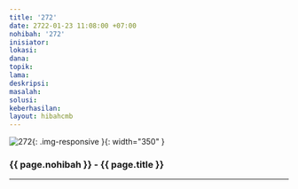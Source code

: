```yaml
---
title: '272'
date: 2722-01-23 11:08:00 +07:00
nohibah: '272'
inisiator:
lokasi:
dana:
topik:
lama:
deskripsi:
masalah:
solusi:
keberhasilan:
layout: hibahcmb
---
```


![272](/static/img/hibahcmb/272.png){: .img-responsive }{: width="350" }

### {{ page.nohibah }} - {{ page.title }}

---
